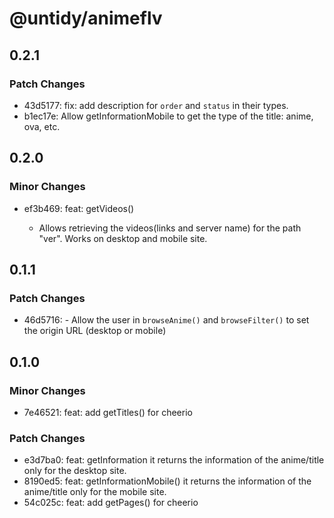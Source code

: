# @untidy/animeflv

## 0.2.1

### Patch Changes

- 43d5177: fix: add description for `order` and `status` in their types.
- b1ec17e: Allow getInformationMobile to get the type of the title: anime, ova, etc.

## 0.2.0

### Minor Changes

- ef3b469: feat: getVideos()

  - Allows retrieving the videos(links and server name) for the path "ver". Works on desktop and
    mobile site.

## 0.1.1

### Patch Changes

- 46d5716: - Allow the user in `browseAnime()` and `browseFilter()` to set the origin URL (desktop
  or mobile)

## 0.1.0

### Minor Changes

- 7e46521: feat: add getTitles() for cheerio

### Patch Changes

- e3d7ba0: feat: getInformation it returns the information of the anime/title only for the desktop
  site.
- 8190ed5: feat: getInformationMobile() it returns the information of the anime/title only for the
  mobile site.
- 54c025c: feat: add getPages() for cheerio
